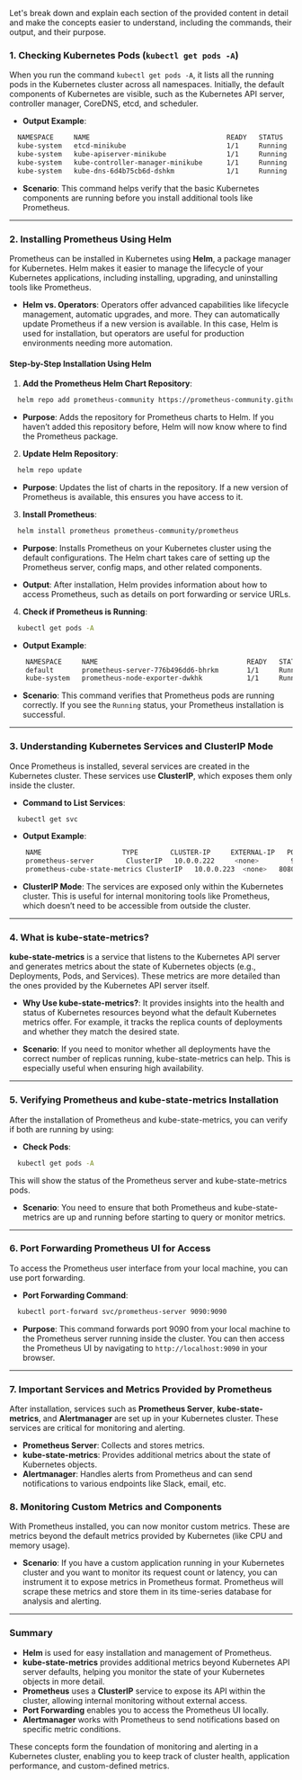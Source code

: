 Let's break down and explain each section of the provided content in detail and make the concepts easier to understand, including the commands, their output, and their purpose.

### 1. **Checking Kubernetes Pods** (`kubectl get pods -A`)

When you run the command `kubectl get pods -A`, it lists all the running pods in the Kubernetes cluster across all namespaces. Initially, the default components of Kubernetes are visible, such as the Kubernetes API server, controller manager, CoreDNS, etcd, and scheduler.

- **Output Example**:
```bash
  NAMESPACE     NAME                                  READY   STATUS    RESTARTS   AGE
  kube-system   etcd-minikube                         1/1     Running   0          5m
  kube-system   kube-apiserver-minikube               1/1     Running   0          5m
  kube-system   kube-controller-manager-minikube      1/1     Running   0          5m
  kube-system   kube-dns-6d4b75cb6d-dshkm             1/1     Running   0          5m
```

- **Scenario**: This command helps verify that the basic Kubernetes components are running before you install additional tools like Prometheus.

---

### 2. **Installing Prometheus Using Helm**

Prometheus can be installed in Kubernetes using **Helm**, a package manager for Kubernetes. Helm makes it easier to manage the lifecycle of your Kubernetes applications, including installing, upgrading, and uninstalling tools like Prometheus.

- **Helm vs. Operators**: Operators offer advanced capabilities like lifecycle management, automatic upgrades, and more. They can automatically update Prometheus if a new version is available. In this case, Helm is used for installation, but operators are useful for production environments needing more automation.

#### Step-by-Step Installation Using Helm

1. **Add the Prometheus Helm Chart Repository**:
 ```bash
   helm repo add prometheus-community https://prometheus-community.github.io/helm-charts
 ```
   - **Purpose**: Adds the repository for Prometheus charts to Helm. If you haven’t added this repository before, Helm will now know where to find the Prometheus package.

2. **Update Helm Repository**:
 ```bash
   helm repo update
 ```
   - **Purpose**: Updates the list of charts in the repository. If a new version of Prometheus is available, this ensures you have access to it.

3. **Install Prometheus**:
 ```bash
   helm install prometheus prometheus-community/prometheus
 ```
   - **Purpose**: Installs Prometheus on your Kubernetes cluster using the default configurations. The Helm chart takes care of setting up the Prometheus server, config maps, and other related components.
   
   - **Output**: After installation, Helm provides information about how to access Prometheus, such as details on port forwarding or service URLs.

4. **Check if Prometheus is Running**:
 ```bash
   kubectl get pods -A
 ```
   - **Output Example**:
 ```bash
     NAMESPACE     NAME                                     READY   STATUS    RESTARTS   AGE
     default       prometheus-server-776b496dd6-bhrkm       1/1     Running   0          2m
     kube-system   prometheus-node-exporter-dwkhk           1/1     Running   0          2m
 ```

   - **Scenario**: This command verifies that Prometheus pods are running correctly. If you see the `Running` status, your Prometheus installation is successful.

---

### 3. **Understanding Kubernetes Services and ClusterIP Mode**

Once Prometheus is installed, several services are created in the Kubernetes cluster. These services use **ClusterIP**, which exposes them only inside the cluster.

- **Command to List Services**:
```bash
  kubectl get svc
```
  - **Output Example**:
```bash
    NAME                    TYPE        CLUSTER-IP     EXTERNAL-IP   PORT(S)    AGE
    prometheus-server        ClusterIP   10.0.0.222     <none>        9090/TCP   5m
    prometheus-cube-state-metrics ClusterIP   10.0.0.223  <none>   8080/TCP 5m
```

- **ClusterIP Mode**: The services are exposed only within the Kubernetes cluster. This is useful for internal monitoring tools like Prometheus, which doesn’t need to be accessible from outside the cluster.

---

### 4. **What is kube-state-metrics?**

**kube-state-metrics** is a service that listens to the Kubernetes API server and generates metrics about the state of Kubernetes objects (e.g., Deployments, Pods, and Services). These metrics are more detailed than the ones provided by the Kubernetes API server itself.

- **Why Use kube-state-metrics?**: It provides insights into the health and status of Kubernetes resources beyond what the default Kubernetes metrics offer. For example, it tracks the replica counts of deployments and whether they match the desired state.

- **Scenario**: If you need to monitor whether all deployments have the correct number of replicas running, kube-state-metrics can help. This is especially useful when ensuring high availability.

---

### 5. **Verifying Prometheus and kube-state-metrics Installation**

After the installation of Prometheus and kube-state-metrics, you can verify if both are running by using:

- **Check Pods**:
```bash
  kubectl get pods -A
```

  This will show the status of the Prometheus server and kube-state-metrics pods.

- **Scenario**: You need to ensure that both Prometheus and kube-state-metrics are up and running before starting to query or monitor metrics.

---

### 6. **Port Forwarding Prometheus UI for Access**

To access the Prometheus user interface from your local machine, you can use port forwarding.

- **Port Forwarding Command**:
```bash
  kubectl port-forward svc/prometheus-server 9090:9090
```
  - **Purpose**: This command forwards port 9090 from your local machine to the Prometheus server running inside the cluster. You can then access the Prometheus UI by navigating to `http://localhost:9090` in your browser.

---

### 7. **Important Services and Metrics Provided by Prometheus**

After installation, services such as **Prometheus Server**, **kube-state-metrics**, and **Alertmanager** are set up in your Kubernetes cluster. These services are critical for monitoring and alerting.

- **Prometheus Server**: Collects and stores metrics.
- **kube-state-metrics**: Provides additional metrics about the state of Kubernetes objects.
- **Alertmanager**: Handles alerts from Prometheus and can send notifications to various endpoints like Slack, email, etc.

### 8. **Monitoring Custom Metrics and Components**

With Prometheus installed, you can now monitor custom metrics. These are metrics beyond the default metrics provided by Kubernetes (like CPU and memory usage).

- **Scenario**: If you have a custom application running in your Kubernetes cluster and you want to monitor its request count or latency, you can instrument it to expose metrics in Prometheus format. Prometheus will scrape these metrics and store them in its time-series database for analysis and alerting.

---

### Summary

- **Helm** is used for easy installation and management of Prometheus.
- **kube-state-metrics** provides additional metrics beyond Kubernetes API server defaults, helping you monitor the state of your Kubernetes objects in more detail.
- **Prometheus** uses a **ClusterIP** service to expose its API within the cluster, allowing internal monitoring without external access.
- **Port Forwarding** enables you to access the Prometheus UI locally.
- **Alertmanager** works with Prometheus to send notifications based on specific metric conditions.

These concepts form the foundation of monitoring and alerting in a Kubernetes cluster, enabling you to keep track of cluster health, application performance, and custom-defined metrics.
